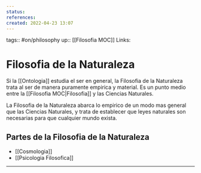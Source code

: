 ```yaml
---
status:
references:
created: 2022-04-23 13:07
---
```

tags:: #on/philosophy 
up:: [[Filosofia MOC]]
Links: 
# Filosofia de la Naturaleza
Si la [[Ontologia]] estudia el ser en general, la Filosofia de la Naturaleza trata al ser de manera puramente empirica y material. Es un punto medio entre la [[Filosofia MOC|Filosofia]] y las Ciencias Naturales. 

La Filosofia de la Naturaleza abarca lo empirico de un modo mas general que las Ciencias Naturales, y trata de establecer que leyes naturales son necesarias para que cualquier mundo exista.

## Partes de la Filosofia de la Naturaleza
- [[Cosmologia]]
- [[Psicologia Filosofica]]
___
